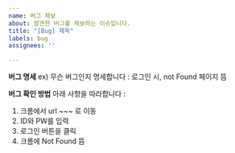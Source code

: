 ```yaml
---
name: 버그 제보
about: 발견한 버그를 제보하는 이슈입니다.
title: "[Bug] 제목"
labels: bug
assignees: ''

---
```


**버그 명세**
ex) 무슨 버그인지 명세합니다 : 로그인 시, not Found 페이지 뜸

**버그 확인 방법**
아래 사항을 따라합니다 :
1. 크롬에서 url ~~~ 로 이동
2. ID와 PW를 입력
3. 로그인 버튼을 클릭
4. 크롬에 Not Found 뜸
